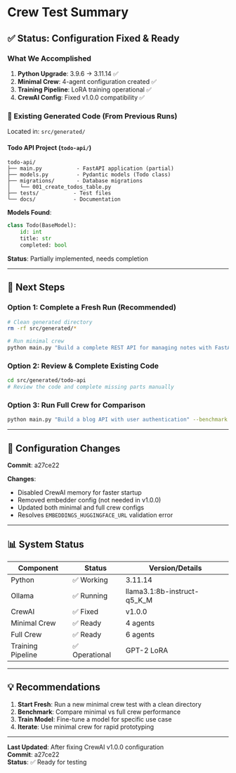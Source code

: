 # Crew Test Summary

## ✅ Status: Configuration Fixed & Ready

### What We Accomplished
1. **Python Upgrade**: 3.9.6 → 3.11.14 ✅
2. **Minimal Crew**: 4-agent configuration created ✅
3. **Training Pipeline**: LoRA training operational ✅
4. **CrewAI Config**: Fixed v1.0.0 compatibility ✅

### 📂 Existing Generated Code (From Previous Runs)

Located in: `src/generated/`

#### Todo API Project (`todo-api/`)
```
todo-api/
├── main.py           - FastAPI application (partial)
├── models.py         - Pydantic models (Todo class)
├── migrations/       - Database migrations
│   └── 001_create_todos_table.py
├── tests/           - Test files
└── docs/            - Documentation
```

**Models Found**:
```python
class Todo(BaseModel):
    id: int
    title: str
    completed: bool
```

**Status**: Partially implemented, needs completion

---

## 🚀 Next Steps

### Option 1: Complete a Fresh Run (Recommended)
```bash
# Clean generated directory
rm -rf src/generated/*

# Run minimal crew
python main.py "Build a complete REST API for managing notes with FastAPI and SQLite" --minimal
```

### Option 2: Review & Complete Existing Code
```bash
cd src/generated/todo-api
# Review the code and complete missing parts manually
```

### Option 3: Run Full Crew for Comparison
```bash
python main.py "Build a blog API with user authentication" --benchmark
```

---

## 🔧 Configuration Changes

**Commit**: a27ce22

**Changes**:
- Disabled CrewAI memory for faster startup
- Removed embedder config (not needed in v1.0.0)
- Updated both minimal and full crew configs
- Resolves `EMBEDDINGS_HUGGINGFACE_URL` validation error

---

## 📊 System Status

| Component | Status | Version/Details |
|-----------|--------|-----------------|
| Python | ✅ Working | 3.11.14 |
| Ollama | ✅ Running | llama3.1:8b-instruct-q5_K_M |
| CrewAI | ✅ Fixed | v1.0.0 |
| Minimal Crew | ✅ Ready | 4 agents |
| Full Crew | ✅ Ready | 6 agents |
| Training Pipeline | ✅ Operational | GPT-2 LoRA |

---

## 💡 Recommendations

1. **Start Fresh**: Run a new minimal crew test with a clean directory
2. **Benchmark**: Compare minimal vs full crew performance
3. **Train Model**: Fine-tune a model for specific use case
4. **Iterate**: Use minimal crew for rapid prototyping

---

**Last Updated**: After fixing CrewAI v1.0.0 configuration  
**Commit**: a27ce22  
**Status**: ✅ Ready for testing
